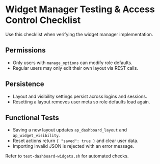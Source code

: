 # Widget Manager Testing & Access Control Checklist

Use this checklist when verifying the widget manager implementation.

## Permissions
- Only users with `manage_options` can modify role defaults.
- Regular users may only edit their own layout via REST calls.

## Persistence
- Layout and visibility settings persist across logins and sessions.
- Resetting a layout removes user meta so role defaults load again.

## Functional Tests
- Saving a new layout updates `ap_dashboard_layout` and `ap_widget_visibility`.
- Reset actions return `{ "saved": true }` and clear user data.
- Importing invalid JSON is rejected with an error message.

Refer to `test-dashboard-widgets.sh` for automated checks.
